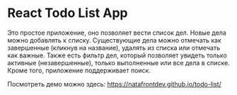 # React Todo List App

Это простое приложение, оно позволяет вести список дел.
Новые дела можно добавлять к списку.
Существующие дела можно отмечать как завершенные (кликнув на название), удалять из списка или отмечать как важные.
Также есть фильтр дел, который позволяет увидеть только активные (незавершенные), только выполненные или все дела в списке.
Кроме того, приложение поддерживает поиск.

Посмотреть демо можно здесь: https://natafrontdev.github.io/todo-list/
